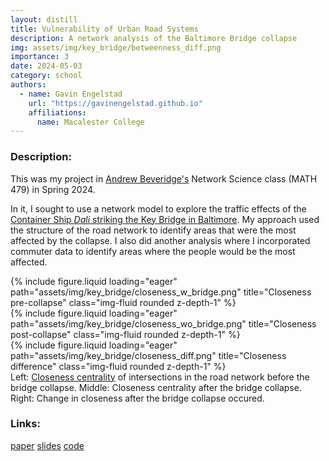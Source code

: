 ```yaml
---
layout: distill
title: Vulnerability of Urban Road Systems
description: A network analysis of the Baltimore Bridge collapse
img: assets/img/key_bridge/betweenness_diff.png
importance: 3
date: 2024-05-03
category: school
authors:
  - name: Gavin Engelstad
    url: "https://gavinengelstad.github.io"
    affiliations:
      name: Macalester College
---
```


### Description:

This was my project in [Andrew Beveridge's](https://mathbeveridge.github.io) Network Science class (MATH 479) in Spring 2024.

In it, I sought to use a network model to explore the traffic effects of the [Container Ship *Dali* striking the Key Bridge in Baltimore](https://en.wikipedia.org/wiki/Francis_Scott_Key_Bridge_collapse). My approach used the structure of the road network to identify areas that were the most affected by the collapse. I also did another analysis where I incorporated commuter data to identify areas where the people would be the most affected.

<div class="row">
    <div class="col-sm mt-3 mt-md-0">
        {% include figure.liquid loading="eager" path="assets/img/key_bridge/closeness_w_bridge.png" title="Closeness pre-collapse" class="img-fluid rounded z-depth-1" %}
    </div>
    <div class="col-sm mt-3 mt-md-0">
        {% include figure.liquid loading="eager" path="assets/img/key_bridge/closeness_wo_bridge.png" title="Closeness post-collapse" class="img-fluid rounded z-depth-1" %}
    </div>
    <div class="col-sm mt-3 mt-md-0">
        {% include figure.liquid loading="eager" path="assets/img/key_bridge/closeness_diff.png" title="Closeness difference" class="img-fluid rounded z-depth-1" %}
    </div>
</div>
<div class="caption">
    Left: <a href="https://en.wikipedia.org/wiki/Closeness_centrality">Closeness centrality</a> of intersections in the road network before the bridge collapse. Middle: Closeness centrality after the bridge collapse. Right: Change in closeness after the bridge collapse occured.
</div>


### Links:

<div class="links">
    <a href="https://gavinengelstad.github.io/assets/pdf/key_bridge/gavin_netsci.pdf" class="btn btn-sm z-depth-0" role="button">paper</a>
    <a href="https://gavinengelstad.github.io/assets/pdf/key_bridge/gavin_netsci_presentation.pdf" class="btn btn-sm z-depth-0" role="button">slides</a>
    <a href="https://github.com/GavinEngelstad/NetSciBaltimoreBridge" class="btn btn-sm z-depth-0" role="button">code</a>
</div>
